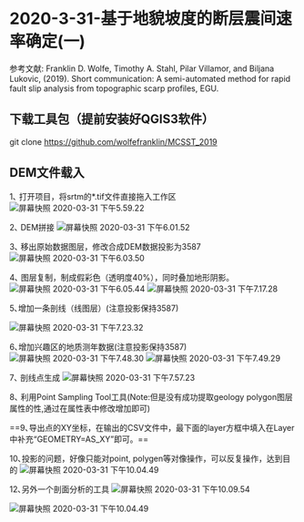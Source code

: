 # 2020-3-31-基于地貌坡度的断层震间速率确定(一)
参考文献: Franklin D. Wolfe, Timothy A. Stahl, Pilar Villamor, and Biljana Lukovic, (2019). Short communication: A semi-automated method for rapid fault slip analysis from topographic scarp profiles, EGU.

## 下载工具包（提前安装好QGIS3软件）
git clone https://github.com/wolfefranklin/MCSST_2019

## DEM文件载入
1､ 打开项目，将srtm的*.tif文件直接拖入工作区
![屏幕快照 2020-03-31 下午5.59.22](https://i.imgur.com/FkFGm7u.png)


2､ DEM拼接
![屏幕快照 2020-03-31 下午6.01.52](https://i.imgur.com/gbChqHx.png)

3､ 移出原始数据图层，修改合成DEM数据投影为3587
![屏幕快照 2020-03-31 下午6.03.50](https://i.imgur.com/bLijoLM.png)

4､ 图层复制，制成假彩色（透明度40%），同时叠加地形阴影。
![屏幕快照 2020-03-31 下午6.05.44](https://i.imgur.com/5HMXUfL.png)
![屏幕快照 2020-03-31 下午7.17.28](https://i.imgur.com/8yDwLxl.png)

5､增加一条剖线（线图层）(注意投影保持3587)

![屏幕快照 2020-03-31 下午7.23.32](https://i.imgur.com/uLCuoS6.png)

6､增加兴趣区的地质测年数据(注意投影保持3587)
![屏幕快照 2020-03-31 下午7.48.30](https://i.imgur.com/m5PWkOA.png)
![屏幕快照 2020-03-31 下午7.49.29](https://i.imgur.com/ej4Mrlo.png)

7､ 剖线点生成
![屏幕快照 2020-03-31 下午7.57.23](https://i.imgur.com/m8oWQvF.png)

8､ 利用Point Sampling Tool工具(Note:但是没有成功提取geology polygon图层属性的性,通过在属性表中修改增加即可)

==9､导出点的XY坐标，在输出的CSV文件中，最下面的layer方框中填入在Layer中补充“GEOMETRY=AS_XY”即可。==

10､投影的问题，好像只能对point, polygen等对像操作，可以反复操作，达到目的
![屏幕快照 2020-03-31 下午10.04.49](https://i.imgur.com/bIF0coo.png)


12､另外一个剖面分析的工具
![屏幕快照 2020-03-31 下午10.09.54](https://i.imgur.com/bnjbsl4.png)


![屏幕快照 2020-03-31 下午10.04.49](https://i.imgur.com/bIF0coo.png)

